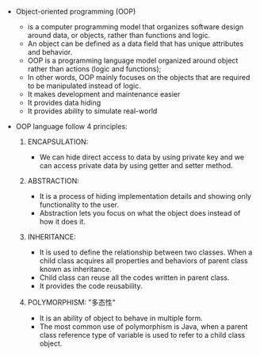 - Object-oriented programming (OOP)

  - is a computer programming model that organizes software design around data, or objects, rather than functions and logic.
  - An object can be defined as a data field that has unique attributes and behavior.
  - OOP is a programming language model organized around object rather than actions (logic and functions);
  - In other words, OOP mainly focuses on the objects that are required to be manipulated instead of logic.
  - It makes development and maintenance easier
  - It provides data hiding
  - It provides ability to simulate real-world

- OOP language follow 4 principles:

  1. ENCAPSULATION:
     - We can hide direct access to data by using private key and we can access private data by using getter and setter method.
  2. ABSTRACTION:

     - It is a process of hiding implementation details and showing only functionality to the user.
     - Abstraction lets you focus on what the object does instead of how it does it.

  3. INHERITANCE:

     - It is used to define the relationship between two classes. When a child class acquires all properties and behaviors of parent class known as inheritance.
     - Child class can reuse all the codes written in parent class.
     - It provides the code reusability.

  4. POLYMORPHISM: "多态性“
     - It is an ability of object to behave in multiple form.
     - The most common use of polymorphism is Java, when a parent class reference type of variable is used to refer to a child class object.
